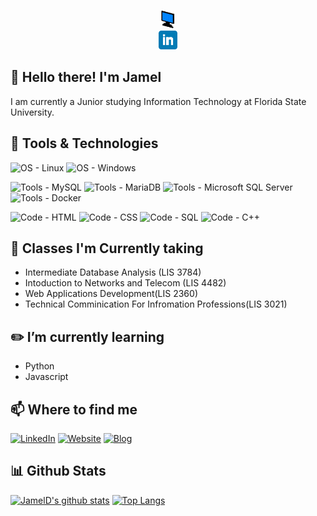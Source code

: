<!-- Quick Links -->
<p align='center'>
    <div align='center' title="Website"><a href="https://jameld.com"><img height="30" src="https://github.com/JamelD/Jameld/blob/main/icon/favicon.png?raw=true"></a></div>
    <div align='center' title="LinkedIn"><a href="https://www.linkedin.com/in/jameldouglas/"><img height="30" src="https://github.com/JamelD/Jameld/blob/main/icon/linkedin.png?raw=true"></a></div>
    <!-- <a href="https://www.twitter.com/"><img height="30" src="https://github.com/JamelD/Jameld/blob/main/icon/twitter.png?raw=true"></a> -->
</p>

## :wave: Hello there! I'm Jamel
I am currently a Junior studying Information Technology at Florida State University.

## :wrench: Tools & Technologies
![OS - Linux](https://img.shields.io/badge/OS-Linux-yellowgreen)
![OS - Windows](https://img.shields.io/badge/OS-Windows-yellowgreen)

![Tools - MySQL](https://img.shields.io/badge/Tools-MySQL-blue)
![Tools - MariaDB](https://img.shields.io/badge/Tools-MariaDB-blue)
![Tools - Microsoft SQL Server](https://img.shields.io/badge/Tools-Microsoft_SQL-blue)
![Tools - Docker](https://img.shields.io/badge/Tools-Docker-blue)

![Code - HTML](https://img.shields.io/badge/Code-HTML-green)
![Code - CSS](https://img.shields.io/badge/Code-CSS-green)
![Code - SQL](https://img.shields.io/badge/Code-SQL-brightgreen)
![Code - C++](https://img.shields.io/badge/Code-C++-brightgreen)
<!-- ![Code - JavaScript](https://img.shields.io/badge/Code-JavaScript-brightgreen) -->
<!-- ![Code - PHP](https://img.shields.io/badge/Code-PHP-brightgreen) -->
<!-- ![Code - Python](https://img.shields.io/badge/Code-Python-brightgreen) -->

## :book: Classes I'm Currently taking
- Intermediate Database Analysis (LIS 3784)
- Intoduction to Networks and Telecom (LIS 4482)
- Web Applications Development(LIS 2360)
- Technical Comminication For Infromation Professions(LIS 3021)

## :pencil2: I’m currently learning
- Python
- Javascript


## :mailbox: Where to find me
[![LinkedIn](https://img.shields.io/badge/-LinkedIn-lightgrey)](https://www.linkedin.com/in/jameld/)
[![Website](https://img.shields.io/badge/-Website-lightgrey)](https://jameld.com)
[![Blog](https://img.shields.io/badge/-Blog-lightgrey)](https://blog.jameld.com)

<!-- [![Twitter](https://img.shields.io/badge/-LinkedIn-lightgrey)]() -->
<!-- [![Name](https://img.shields.io/badge/-Name-lightgrey)]() -->

## :bar_chart: Github Stats
[![JamelD's github stats](https://github-readme-stats.vercel.app/api?username=JamelD)](https://github.com/anuraghazra/github-readme-stats)
[![Top Langs](https://github-readme-stats.vercel.app/api/top-langs/?username=JamelD)](https://github.com/anuraghazra/github-readme-stats)
